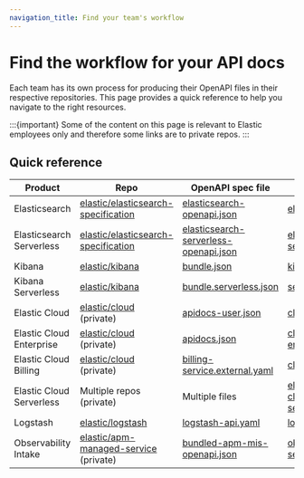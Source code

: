 ```yaml
---
navigation_title: Find your team's workflow
---
```

# Find the workflow for your API docs

Each team has its own process for producing their OpenAPI files in their respective repositories. This page provides a quick reference to help you navigate to the right resources.

:::{important}
Some of the content on this page is relevant to Elastic employees only and therefore some links are to private repos.
:::

## Quick reference

| Product | Repo | OpenAPI spec file | Live docs |
|---------|------------|---------------------|-----------|
| Elasticsearch | [elastic/elasticsearch-specification](https://github.com/elastic/elasticsearch-specification) | [elasticsearch-openapi.json](https://github.com/elastic/elasticsearch-specification/blob/main/output/openapi/elasticsearch-openapi.json) | [elasticsearch](https://www.elastic.co/docs/api/doc/elasticsearch) |
| Elasticsearch Serverless | [elastic/elasticsearch-specification](https://github.com/elastic/elasticsearch-specification) | [elasticsearch-serverless-openapi.json](https://github.com/elastic/elasticsearch-specification/blob/main/output/openapi/elasticsearch-serverless-openapi.json) | [elasticsearch-serverless](https://www.elastic.co/docs/api/doc/elasticsearch-serverless) |
| Kibana | [elastic/kibana](https://github.com/elastic/kibana/tree/main/oas_docs#kibana-api-reference-documentation) | [bundle.json](https://github.com/elastic/kibana/blob/main/oas_docs/bundle.json) | [kibana](https://www.elastic.co/docs/api/doc/kibana) |
| Kibana Serverless | [elastic/kibana](https://github.com/elastic/kibana/tree/main/oas_docs#kibana-api-reference-documentation) | [bundle.serverless.json](https://github.com/elastic/kibana/blob/main/oas_docs/bundle.serverless.json) | [serverless](https://www.elastic.co/docs/api/doc/serverless) |
| Elastic Cloud | [elastic/cloud](https://github.com/elastic/cloud) (private) | [apidocs-user.json](https://github.com/elastic/cloud/blob/master/scala-services/adminconsole/src/main/resources/apidocs-user.json) | [cloud](https://www.elastic.co/docs/api/doc/cloud) |
| Elastic Cloud Enterprise | [elastic/cloud](https://github.com/elastic/cloud) (private) | [apidocs.json](https://github.com/elastic/cloud/blob/master/scala-services/adminconsole/src/main/resources/apidocs.json) | [cloud-enterprise](https://www.elastic.co/docs/api/doc/cloud-enterprise) |
| Elastic Cloud Billing | [elastic/cloud](https://github.com/elastic/cloud) (private) | [billing-service.external.yaml](https://github.com/elastic/cloud/blob/master/python-services-v3/openapi/billing-service.external.yaml) | [cloud-billing](https://www.elastic.co/docs/api/doc/cloud-billing) |
| Elastic Cloud Serverless | Multiple repos (private) | Multiple files | [elastic-cloud-serverless](https://www.elastic.co/docs/api/doc/elastic-cloud-serverless) |
| Logstash | [elastic/logstash](https://github.com/elastic/logstash) | [logstash-api.yaml](https://github.com/elastic/logstash/blob/main/docs/static/spec/openapi/logstash-api.yaml) | [logstash](https://www.elastic.co/docs/api/doc/logstash) |
| Observability Intake | [elastic/apm-managed-service](https://github.com/elastic/apm-managed-service) (private) | [bundled-apm-mis-openapi.json](https://github.com/elastic/apm-managed-service/blob/main/docs/spec/openapi/bundled-apm-mis-openapi.json) | [observability-serverless](https://www.elastic.co/docs/api/doc/observability-serverless) |

